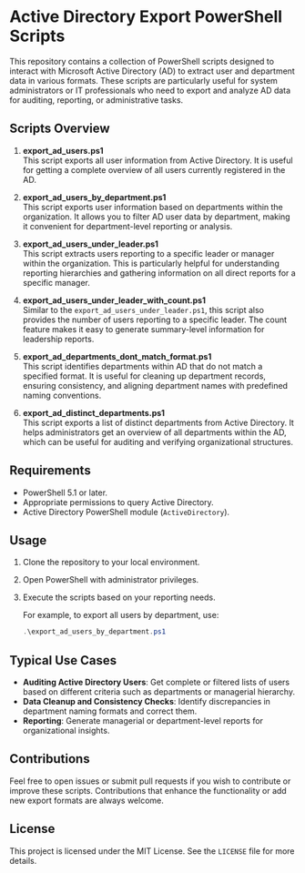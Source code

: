 # Active Directory Export PowerShell Scripts

This repository contains a collection of PowerShell scripts designed to interact with Microsoft Active Directory (AD) to extract user and department data in various formats. These scripts are particularly useful for system administrators or IT professionals who need to export and analyze AD data for auditing, reporting, or administrative tasks.

## Scripts Overview

1. **export_ad_users.ps1**  
   This script exports all user information from Active Directory. It is useful for getting a complete overview of all users currently registered in the AD.

2. **export_ad_users_by_department.ps1**  
   This script exports user information based on departments within the organization. It allows you to filter AD user data by department, making it convenient for department-level reporting or analysis.

3. **export_ad_users_under_leader.ps1**  
   This script extracts users reporting to a specific leader or manager within the organization. This is particularly helpful for understanding reporting hierarchies and gathering information on all direct reports for a specific manager.

4. **export_ad_users_under_leader_with_count.ps1**  
   Similar to the `export_ad_users_under_leader.ps1`, this script also provides the number of users reporting to a specific leader. The count feature makes it easy to generate summary-level information for leadership reports.

5. **export_ad_departments_dont_match_format.ps1**  
   This script identifies departments within AD that do not match a specified format. It is useful for cleaning up department records, ensuring consistency, and aligning department names with predefined naming conventions.

6. **export_ad_distinct_departments.ps1**  
   This script exports a list of distinct departments from Active Directory. It helps administrators get an overview of all departments within the AD, which can be useful for auditing and verifying organizational structures.

## Requirements

- PowerShell 5.1 or later.
- Appropriate permissions to query Active Directory.
- Active Directory PowerShell module (`ActiveDirectory`).

## Usage

1. Clone the repository to your local environment.
2. Open PowerShell with administrator privileges.
3. Execute the scripts based on your reporting needs.

   For example, to export all users by department, use:
   
   ```powershell
   .\export_ad_users_by_department.ps1
   ```

## Typical Use Cases

- **Auditing Active Directory Users**: Get complete or filtered lists of users based on different criteria such as departments or managerial hierarchy.
- **Data Cleanup and Consistency Checks**: Identify discrepancies in department naming formats and correct them.
- **Reporting**: Generate managerial or department-level reports for organizational insights.

## Contributions

Feel free to open issues or submit pull requests if you wish to contribute or improve these scripts. Contributions that enhance the functionality or add new export formats are always welcome.

## License

This project is licensed under the MIT License. See the `LICENSE` file for more details.

